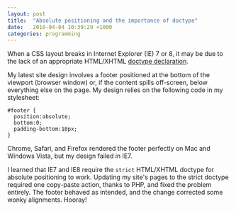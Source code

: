 ```yaml
---
layout: post
title:  "Absolute positioning and the importance of doctype"
date:   2010-04-04 10:39:29 +1000
categories: programming
---
```


When a CSS layout breaks in Internet Explorer (IE) 7 or 8, it may be due to the lack of an appropriate HTML/XHTML [doctype declaration](https://www.w3schools.com/tags/tag_doctype.asp).

My latest site design involves a footer positioned at the bottom of the viewport (browser window) or, if the content spills off-screen, below everything else on the page. My design relies on the following code in my stylesheet:

```
#footer {
  position:absolute;
  bottom:0;
  padding-bottom:10px;
}
```

Chrome, Safari, and Firefox rendered the footer perfectly on Mac and Windows Vista, but my design failed in IE7.

I learned that IE7 and IE8 require the `strict` HTML/XHTML doctype for absolute positioning to work. Updating my site's pages to the strict doctype required one copy-paste action, thanks to PHP, and fixed the problem entirely. The footer behaved as intended, and the change corrected some wonky alignments. Hooray!
